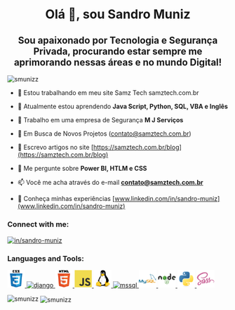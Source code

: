 <h1 align="center">Olá 👋, sou Sandro Muniz</h1>
<h2 align="center">Sou apaixonado por Tecnologia e Segurança Privada, procurando estar sempre me aprimorando nessas áreas e no mundo Digital!</h2>

<p align="left"> <img src="https://komarev.com/ghpvc/?username=smunizz&label=Profile%20views&color=0e75b6&style=flat" alt="smunizz" /> </p>

- 🔭 Estou trabalhando em meu site Samz Tech samztech.com.br

- 🌱 Atualmente estou aprendendo **Java Script, Python, SQL, VBA e Inglês**

- 👯 Trabalho em uma empresa de Segurança **M J Serviços**

- 🤝 Em Busca de Novos Projetos (contato@samztech.com.br)

- 📝 Escrevo artigos no site [https://samztech.com.br/blog](https://samztech.com.br/blog)

- 💬 Me pergunte sobre **Power BI, HTLM e CSS**

- 📫 Você me acha através do e-mail **contato@samztech.com.br**

- 📄 Conheça minhas experiências [www.linkedin.com/in/sandro-muniz](www.linkedin.com/in/sandro-muniz)

<h3 align="left">Connect with me:</h3>
<p align="left">
<a href="https://linkedin.com/in/in/sandro-muniz" target="blank"><img align="center" src="https://raw.githubusercontent.com/rahuldkjain/github-profile-readme-generator/master/src/images/icons/Social/linked-in-alt.svg" alt="in/sandro-muniz" height="30" width="40" /></a>
</p>

<h3 align="left">Languages and Tools:</h3>
<p align="left"> <a href="https://www.w3schools.com/css/" target="_blank" rel="noreferrer"> <img src="https://raw.githubusercontent.com/devicons/devicon/master/icons/css3/css3-original-wordmark.svg" alt="css3" width="40" height="40"/> </a> <a href="https://www.djangoproject.com/" target="_blank" rel="noreferrer"> <img src="https://cdn.worldvectorlogo.com/logos/django.svg" alt="django" width="40" height="40"/> </a> <a href="https://www.w3.org/html/" target="_blank" rel="noreferrer"> <img src="https://raw.githubusercontent.com/devicons/devicon/master/icons/html5/html5-original-wordmark.svg" alt="html5" width="40" height="40"/> </a> <a href="https://developer.mozilla.org/en-US/docs/Web/JavaScript" target="_blank" rel="noreferrer"> <img src="https://raw.githubusercontent.com/devicons/devicon/master/icons/javascript/javascript-original.svg" alt="javascript" width="40" height="40"/> </a> <a href="https://www.linux.org/" target="_blank" rel="noreferrer"> <img src="https://raw.githubusercontent.com/devicons/devicon/master/icons/linux/linux-original.svg" alt="linux" width="40" height="40"/> </a> <a href="https://www.microsoft.com/en-us/sql-server" target="_blank" rel="noreferrer"> <img src="https://www.svgrepo.com/show/303229/microsoft-sql-server-logo.svg" alt="mssql" width="40" height="40"/> </a> <a href="https://www.mysql.com/" target="_blank" rel="noreferrer"> <img src="https://raw.githubusercontent.com/devicons/devicon/master/icons/mysql/mysql-original-wordmark.svg" alt="mysql" width="40" height="40"/> </a> <a href="https://nodejs.org" target="_blank" rel="noreferrer"> <img src="https://raw.githubusercontent.com/devicons/devicon/master/icons/nodejs/nodejs-original-wordmark.svg" alt="nodejs" width="40" height="40"/> </a> <a href="https://www.python.org" target="_blank" rel="noreferrer"> <img src="https://raw.githubusercontent.com/devicons/devicon/master/icons/python/python-original.svg" alt="python" width="40" height="40"/> </a> <a href="https://sass-lang.com" target="_blank" rel="noreferrer"> <img src="https://raw.githubusercontent.com/devicons/devicon/master/icons/sass/sass-original.svg" alt="sass" width="40" height="40"/> </a> </p>

<p><img align="left" src="https://github-readme-stats.vercel.app/api/top-langs?username=smunizz&show_icons=true&locale=en&layout=compact" alt="smunizz" /></p>

<p>&nbsp;<img align="center" src="https://github-readme-stats.vercel.app/api?username=smunizz&show_icons=true&locale=en" alt="smunizz" /></p>



<!---
- 👋 Hi, I’m @smunizz
- 👀 I’m interested in ...
- 🌱 I’m currently learning ...
- 💞️ I’m looking to collaborate on ...
- 📫 How to reach me ...
- 😄 Pronouns: ...
- ⚡ Fun fact: ...

smunizz/smunizz is a ✨ special ✨ repository because its `README.md` (this file) appears on your GitHub profile.
You can click the Preview link to take a look at your changes.
--->
